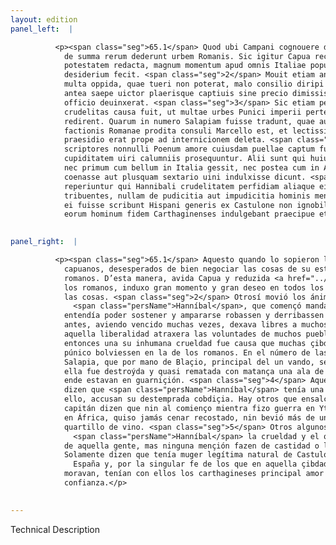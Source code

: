 ```yaml
---
layout: edition
panel_left:  |

          <p><span class="seg">65.1</span> Quod ubi Campani cognouere desperantes
            de summa rerum dederunt urbem Romanis. Sic igitur Capua recepta et in Romanorum
            potestatem redacta, magnum momentum apud omnis Italiae populos magnumque nouarum rerum
            desiderium fecit. <span class="seg">2</span> Mouit etiam animos gentium ipse Hannibal hostis, qui
            multa oppida, quae tueri non poterat, malo consilio diripi uastarique iussit. Nam ut
            antea saepe uictor plaerisque captiuis sine precio dimissis multorum uoluntates liberali
            officio deuinxerat. <span class="seg">3</span> Sic etiam per id tempus inhumana quaedam illius
            crudelitas causa fuit, ut multae urbes Punici imperii pertesae in Romanorum fidem
            redirent. Quarum in numero Salapiam fuisse tradunt, quae auctore Blacio principe
            factionis Romanae prodita consuli Marcello est, et lectissimorum equitum ala quae urbi
            praesidio erat prope ad internicionem deleta. <span class="seg">4</span> Haec est urbis, in qua
            scriptores nonnulli Poenum amore cuiusdam puellae captum fuisse tradunt et inmodicam
            cupiditatem uiri calumniis prosequuntur. Alii sunt qui huius ducis modestiam efferentes
            nec primum cum bellum in Italia gessit, nec postea cum in Aphricam rediit aut cubantem
            coenasse aut plusquam sextario uini indulxisse dicunt. <span class="seg">5</span> Quidam etiam
            reperiuntur qui Hannibali crudelitatem perfidiam aliaque eiusdem generis uitia
            tribuentes, nullam de pudicitia aut impudicitia hominis mentionem faciunt. Vxorem tantum
            ei fuisse scribunt Hispani generis ex Castulone non ignobili oppido, cui ob egregiam
            eorum hominum fidem Carthaginenses indulgebant praecipue et confidebant maxime34. </p>
        

panel_right:  |

          <p><span class="seg">65.1</span> Aquesto quando lo sopieron los
            capuanos, desesperados de bien negociar las cosas de su estado, dieron la çibdad a los
            romanos. D’esta manera, avida Capua y reduzida <a href="../public/images/1491/176v.png" target="new"><img src="../public/images/1491/1491.jpg"/></a>[176v,a] en poder de
            los romanos, induxo gran momento y gran deseo en todos los pueblos de Ytalia de innovar
            las cosas. <span class="seg">2</span> Otrosí movió los ánimos de las gentes el mesmo enemigo
              <span class="persName">Hanníbal</span>, que començó mandar que muchos logares que él no
            entendía poder sostener y ampararse robassen y derribassen por mal consejo suyo. Porque
            antes, aviendo vencido muchas vezes, dexava libres a muchos captivos sin rescate y con
            aquella liberalidad atraxera las voluntades de muchos pueblos. <span class="seg">3</span> Y assí
            entonces una su inhumana crueldad fue causa que muchas çibdades enojadas del señorío
            púnico bolviessen en la de los romanos. En el número de las quales escriven que fue
            Salapia, que por mano de Blaçio, principal del un vando, se dio al cónsul Marcelo y en
            ella fue destroýda y quasi rematada con matança una ala de muy escogidos cavalleros que
            ende estavan en guarniçión. <span class="seg">4</span> Aquesta es la çibdad en que algunos escriptores
            dizen que <span class="persName">Hanníbal</span> tenía una amiga que mucho le captivava y, por
            ello, accusan su destemprada cobdiçia. Hay otros que ensalçando la modestia d’este
            capitán dizen que nin al comienço mientra fizo guerra en Ytalia, nin después que bolvió
            en África, quiso jamás cenar recostado, nin bevió más de un
            quartillo de vino. <span class="seg">5</span> Otros algunos historiadores se fallan que attribuyen a
              <span class="persName">Hanníbal</span> la crueldad y el quebrantamiento de la fe y otros vicios
            de aquella gente, mas ninguna mençión fazen de castidad o luxuria del tal varón.
            Solamente dizen que tenía muger legítima natural de Castulón, que es noble logar en
              España y, por la singular fe de los que en aquella çibdad
            moravan, tenían con ellos los carthagineses principal amor y
            confianza.</p>
        

---
```


Technical Description 